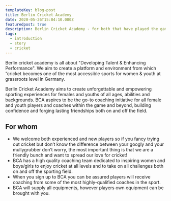 ```yaml
---
templateKey: blog-post
title: Berlin Cricket Academy
date: 2020-05-26T15:04:10.000Z
featuredpost: true
description: Berlin Cricket Academy - for both that have played the game and those that have never picked up a bat before!
tags:
  - introduction
  - story
  - cricket
---
```


Berlin cricket academy is all about "Developing Talent & Enhancing
Performance". We aim to create a platform and environment from which
“cricket becomes one of the most accessible sports for women & youth at
grassroots level in Germany.

Berlin Cricket Academy aims to create unforgettable and empowering
sporting experiences for females and youths of all ages, abilities and
backgrounds. BCA aspires to be the go-to coaching initiative for all female
and youth players and coaches within the game and beyond, building
confidence and forging lasting friendships both on and off the field.

## For whom

- We welcome both experienced and new players so if you fancy trying out
  cricket but don’t know the difference between your googly and your
  mullygrubber don’t worry, the most important thing is that we are a
  friendly bunch and want to spread our love for cricket!
- BCA has a high quality coaching team dedicated to inspiring women and
  boys/girls to enjoy cricket at all levels and to take on all challenges both on
  and off the sporting field.
- When you sign up to BCA you can be assured players will receive coaching
  from some of the most highly-qualified coaches in the sport.
- BCA will supply all equipments, however players own equipment can be
  brought with you.
